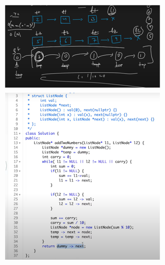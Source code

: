 <br>

<p align="center">
  <img src="./1.png" alt="image"/>
</p>

<p align="center">
  <img src="./2.png" alt="image 2"/>
</p>

<br>
